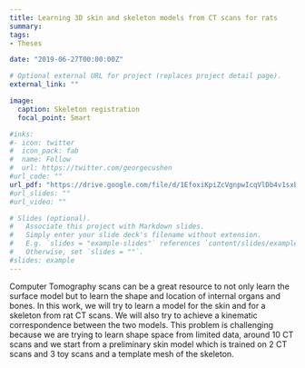 ```yaml
---
title: Learning 3D skin and skeleton models from CT scans for rats
summary:
tags:
- Theses

date: "2019-06-27T00:00:00Z"

# Optional external URL for project (replaces project detail page).
external_link: ""

image:
  caption: Skeleton registration
  focal_point: Smart

#inks:
#- icon: twitter
#  icon_pack: fab
#  name: Follow
#  url: https://twitter.com/georgecushen
#url_code: ""
url_pdf: "https://drive.google.com/file/d/1EfoxiKpiZcVgnpwIcqVlDb4v1sxbwFX_/view?usp=sharing"
#url_slides: ""
#url_video: ""

# Slides (optional).
#   Associate this project with Markdown slides.
#   Simply enter your slide deck's filename without extension.
#   E.g. `slides = "example-slides"` references `content/slides/example-slides.md`.
#   Otherwise, set `slides = ""`.
#slides: example
---
```


Computer Tomography scans can be a great resource to not only learn the surface model but to
learn the shape and location of internal organs and bones. In this work, we will try to learn a
model for the skin and for a skeleton from rat CT scans. We will also try to achieve a kinematic
correspondence between the two models. This problem is challenging because we are trying to
learn shape space from limited data, around 10 CT scans and we start from a preliminary skin
model which is trained on 2 CT scans and 3 toy scans and a template mesh of the skeleton.
